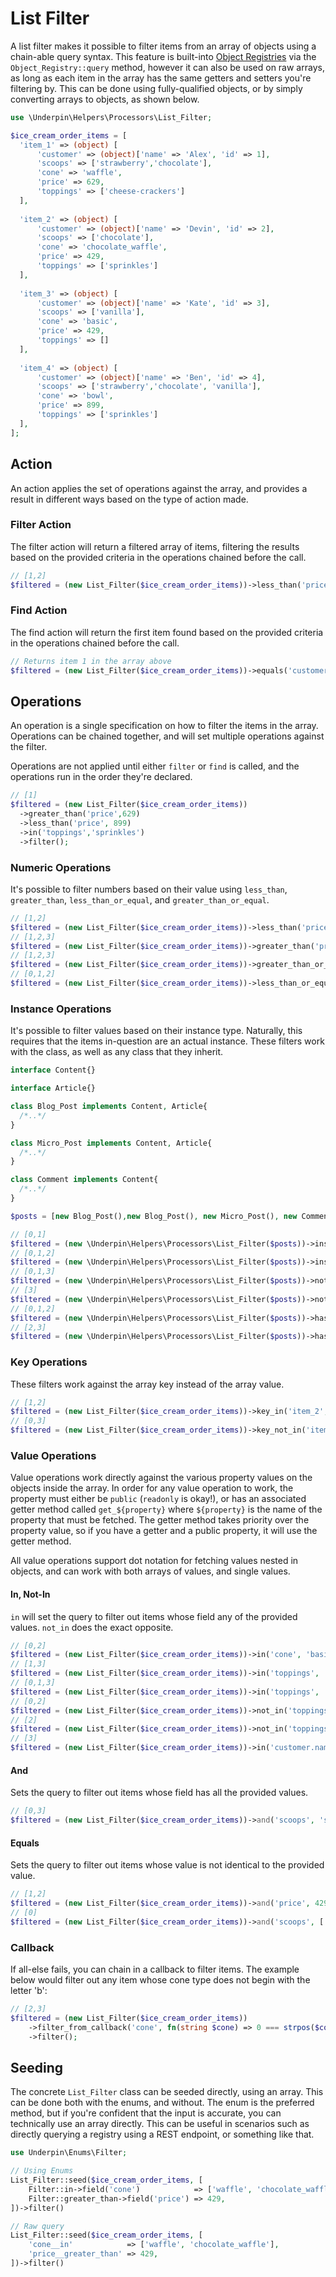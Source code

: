 # List Filter

A list filter makes it possible to filter items from an array of objects using a chain-able query syntax. This feature
is built-into [Object Registries](/reference/registries/object-registries) via the `Object_Registry::query` method,
however it can also be used on raw arrays, as long as each item in the array has the same getters and setters you're
filtering by. This can be done using fully-qualified objects, or by simply converting arrays to objects, as shown below.

```php
use \Underpin\Helpers\Processors\List_Filter;

$ice_cream_order_items = [
  'item_1' => (object) [
      'customer' => (object)['name' => 'Alex', 'id' => 1],
      'scoops' => ['strawberry','chocolate'],
      'cone' => 'waffle',
      'price' => 629,
      'toppings' => ['cheese-crackers']
  ],
  
  'item_2' => (object) [
      'customer' => (object)['name' => 'Devin', 'id' => 2],
      'scoops' => ['chocolate'],
      'cone' => 'chocolate_waffle',
      'price' => 429,
      'toppings' => ['sprinkles']
  ],
  
  'item_3' => (object) [
      'customer' => (object)['name' => 'Kate', 'id' => 3],
      'scoops' => ['vanilla'],
      'cone' => 'basic',
      'price' => 429,
      'toppings' => []
  ],
  
  'item_4' => (object) [
      'customer' => (object)['name' => 'Ben', 'id' => 4],
      'scoops' => ['strawberry','chocolate', 'vanilla'], 
      'cone' => 'bowl',
      'price' => 899,
      'toppings' => ['sprinkles']
  ],
];
```

## Action

An action applies the set of operations against the array, and provides a result in different ways based on the type of
action made.

### Filter Action

The filter action will return a filtered array of items, filtering the results based on the provided criteria in the
operations chained before the call.

```php
// [1,2]
$filtered = (new List_Filter($ice_cream_order_items))->less_than('price', 600)->filter();
```

### Find Action

The find action will return the first item found based on the provided criteria in the operations chained before the
call.

```php
// Returns item 1 in the array above
$filtered = (new List_Filter($ice_cream_order_items))->equals('customer.id', 2)->find();
```

## Operations

An operation is a single specification on how to filter the items in the array. Operations can be chained together, and
will set multiple operations against the filter.

Operations are not applied until either `filter` or `find` is called, and the operations run in the order they're
declared.

```php
// [1]
$filtered = (new List_Filter($ice_cream_order_items))
  ->greater_than('price',629)
  ->less_than('price', 899)
  ->in('toppings','sprinkles')
  ->filter();
```

### Numeric Operations

It's possible to filter numbers based on their value using `less_than`, `greater_than`, `less_than_or_equal`,
and `greater_than_or_equal`.

```php
// [1,2]
$filtered = (new List_Filter($ice_cream_order_items))->less_than('price', 600)->filter();
// [1,2,3]
$filtered = (new List_Filter($ice_cream_order_items))->greater_than('price', 400)->filter();
// [1,2,3]
$filtered = (new List_Filter($ice_cream_order_items))->greater_than_or_equal('price', 429)->filter();
// [0,1,2]
$filtered = (new List_Filter($ice_cream_order_items))->less_than_or_equal('price', 429)->filter();
```

### Instance Operations

It's possible to filter values based on their instance type. Naturally, this requires that the items in-question are an
actual instance. These filters work with the class, as well as any class that they inherit.

```php
interface Content{}

interface Article{}

class Blog_Post implements Content, Article{
  /*..*/
}

class Micro_Post implements Content, Article{
  /*..*/
}

class Comment implements Content{
  /*..*/
}

$posts = [new Blog_Post(),new Blog_Post(), new Micro_Post(), new Comment()];

// [0,1]
$filtered = (new \Underpin\Helpers\Processors\List_Filter($posts))->instance_of(Blog_Post::class);
// [0,1,2]
$filtered = (new \Underpin\Helpers\Processors\List_Filter($posts))->instance_of(Article::class);
// [0,1,3]
$filtered = (new \Underpin\Helpers\Processors\List_Filter($posts))->not_instance_of(Micro_Post::class); 
// [3]
$filtered = (new \Underpin\Helpers\Processors\List_Filter($posts))->not_instance_of(Article::class); 
// [0,1,2]
$filtered = (new \Underpin\Helpers\Processors\List_Filter($posts))->has_all_instances(Content::class, Article::class);
// [2,3]
$filtered = (new \Underpin\Helpers\Processors\List_Filter($posts))->has_any_instances(Micro_Post::class, Comment::class);   
```

### Key Operations

These filters work against the array key instead of the array value.

```php
// [1,2]
$filtered = (new List_Filter($ice_cream_order_items))->key_in('item_2', 'item_3')->filter();
// [0,3]
$filtered = (new List_Filter($ice_cream_order_items))->key_not_in('item_2', 'item_3')->filter();
```

### Value Operations

Value operations work directly against the various property values on the objects inside the array. In order for any
value operation to work, the property must either be `public` (`readonly` is okay!), or has an associated getter method
called `get_${property}` where `${property}` is the name of the property that must be fetched. The getter method takes
priority over the property value, so if you have a getter and a public property, it will use the getter method.

All value operations support dot notation for fetching values nested in objects, and can work with both arrays of
values, and single values.

#### In, Not-In

`in` will set the query to filter out items whose field any of the provided values. `not_in` does the exact opposite.

```php
// [0,2]
$filtered = (new List_Filter($ice_cream_order_items))->in('cone', 'basic','waffle')->filter();
// [1,3]
$filtered = (new List_Filter($ice_cream_order_items))->in('toppings', 'sprinkles')->filter();
// [0,1,3]
$filtered = (new List_Filter($ice_cream_order_items))->in('toppings', 'sprinkles', 'cheese-crackers')->filter();
// [0,2]
$filtered = (new List_Filter($ice_cream_order_items))->not_in('toppings', 'sprinkles')->filter();
// [2]
$filtered = (new List_Filter($ice_cream_order_items))->not_in('toppings', 'sprinkles', 'cheese-crackers')->filter();
// [3]
$filtered = (new List_Filter($ice_cream_order_items))->in('customer.name','Ben')->filter();
```

#### And

Sets the query to filter out items whose field has all the provided values.

```php
// [0,3]
$filtered = (new List_Filter($ice_cream_order_items))->and('scoops', 'strawberry','chocolate')->filter();
```

#### Equals

Sets the query to filter out items whose value is not identical to the provided value.

```php
// [1,2]
$filtered = (new List_Filter($ice_cream_order_items))->and('price', 429)->filter();
// [0]
$filtered = (new List_Filter($ice_cream_order_items))->and('scoops', ['strawberry','chocolate'])->filter();
```

### Callback

If all-else fails, you can chain in a callback to filter items. The example below would filter out any item whose cone
type does not begin with the letter 'b':

```php
// [2,3]
$filtered = (new List_Filter($ice_cream_order_items))
    ->filter_from_callback('cone', fn(string $cone) => 0 === strpos($cone,'b'))
    ->filter();
```

## Seeding

The concrete `List_Filter` class can be seeded directly, using an array. This can be done both with the enums, and
without. The enum is the preferred method, but if you're confident that the input is accurate, you can technically use
an array directly. This can be useful in scenarios such as directly querying a registry using a REST endpoint, or
something like that.

```php
use Underpin\Enums\Filter;

// Using Enums
List_Filter::seed($ice_cream_order_items, [
    Filter::in->field('cone')            => ['waffle', 'chocolate_waffle'],
    Filter::greater_than->field('price') => 429,
])->filter()

// Raw query
List_Filter::seed($ice_cream_order_items, [
    'cone__in'            => ['waffle', 'chocolate_waffle'],
    'price__greater_than' => 429,
])->filter()
```